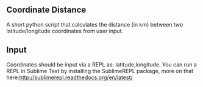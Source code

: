 ## Coordinate Distance
A short python script that calculates the distance (in km) between two latitude/longitude coordinates from user input.

## Input
Coordinates should be input via a REPL as: latitude,longitude.
You can run a REPL in Sublime Text by installing the SublimeREPL package, more on that here:http://sublimerepl.readthedocs.org/en/latest/